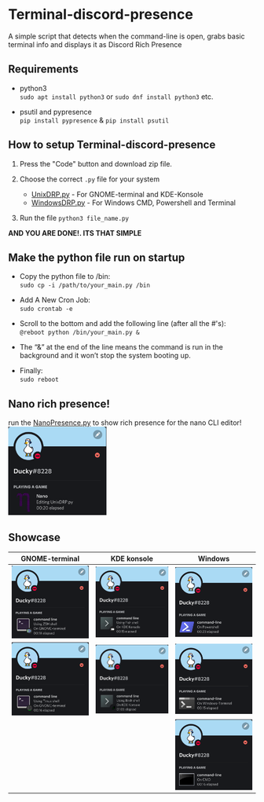 # Terminal-discord-presence
A simple script that detects when the command-line is open, grabs basic terminal info and displays it as Discord Rich Presence

## Requirements
- python3<br>
`sudo apt install python3` or 
`sudo dnf install python3` etc.

- psutil and pypresence<br>
`pip install pypresence` & `pip install psutil`

## How to setup Terminal-discord-presence
1. Press the "Code" button and download zip file.

2. Choose the correct `.py` file for your system 
    * [UnixDRP.py] - For GNOME-terminal and KDE-Konsole
    * [WindowsDRP.py] - For Windows CMD, Powershell and Terminal
 
3. Run the file `python3 file_name.py` 

**AND YOU ARE DONE!. ITS THAT SIMPLE**

## Make the python file run on startup
- Copy the python file to /bin:<br>
`sudo cp -i /path/to/your_main.py /bin`

- Add A New Cron Job:<br>
`sudo crontab -e`

- Scroll to the bottom and add the following line (after all the #'s):<br>
`@reboot python /bin/your_main.py &`

- The “&” at the end of the line means the command is run in the background and it won’t stop the system booting up.

- Finally:<br>
`sudo reboot`

## Nano rich presence!

run the [NanoPresence.py] to show rich presence for the nano CLI editor! <br/>
<img width=200px src="showcase/8.png">

## Showcase 

GNOME-terminal             |KDE konsole               |Windows
:-------------------------:|:-------------------------: |:-------------------------:
![GNOME-terminal ZSH](/showcase/1.png) | ![KDE konsole fish](/showcase/3.png) | ![powershell](/showcase/5.png)
![GNOME-terminal Tmux](/showcase/4.png) | ![KDE konsole Bash](/showcase/2.png) | ![Windowsterminal](/showcase/6.png)
| | | ![cmd](/showcase/7.png)

<!-- Resources -->

[herelink]: https://discord.com/developers/applications/
[UnixDRP.py]: UnixDRP.py
[WindowsDRP.py]: WindowsDRP.py
[NanoPresence.py]: NanoPresence.py
